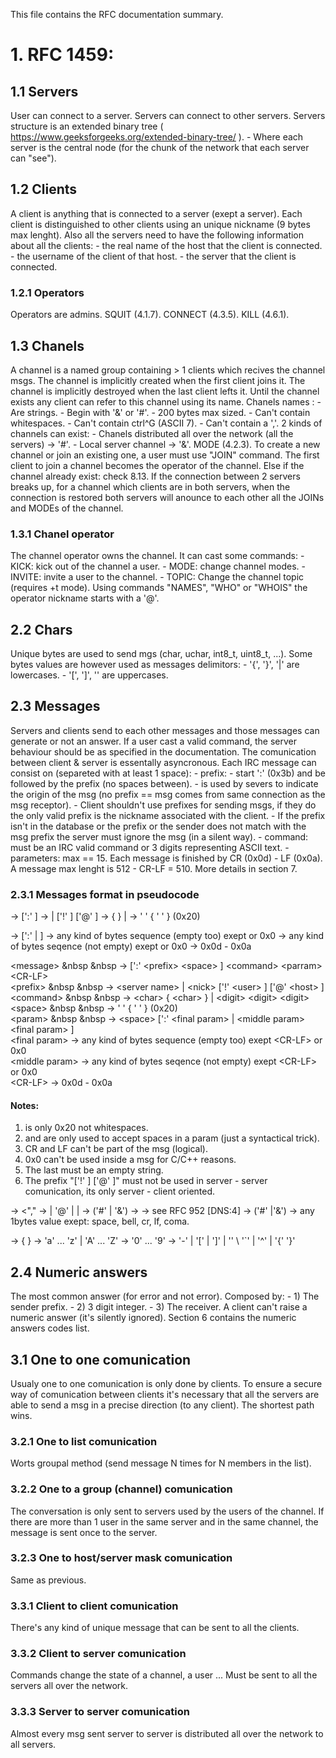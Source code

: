 
This file contains the RFC documentation summary.

# 1. RFC 1459:

## 1.1 Servers
User can connect to a server.
Servers can connect to other servers.
Servers structure is an extended binary tree ( https://www.geeksforgeeks.org/extended-binary-tree/ ).
	- Where each server is the central node (for the chunk of the network that each server can "see").

## 1.2 Clients
A client is anything that is connected to a server (exept a server).
Each client is distinguished to other clients using an unique nickname (9 bytes max lenght).
Also all the servers need to have the following information about all the clients:
	- the real name of the host that the client is connected.
	- the username of the client of that host.
	- the server that the client is connected.

### 1.2.1 Operators
Operators are admins.
SQUIT (4.1.7).
CONNECT (4.3.5).
KILL (4.6.1).

## 1.3 Chanels
A channel is a named group containing > 1 clients which recives the channel msgs.
The channel is implicitly created when the first client joins it.
The channel is implicitly destroyed when the last client lefts it.
Until the channel exists any client can refer to this channel using its name.
Chanels names :
	- Are strings.
	- Begin with '&' or '#'.
	- 200 bytes max sized.
	- Can't contain whitespaces.
	- Can't contain ctrl^G (ASCII 7).
	- Can't contain a ','.
2 kinds of channels can exist:
	- Chanels distributed all over the network (all the servers) -> '#'.
	- Local server channel -> '&'.
MODE (4.2.3).
To create a new channel or join an existing one, a user must use "JOIN" command.
The first client to join a channel becomes the operator of the channel.
Else if the channel already exist: check 8.13.
If the connection between 2 servers breaks up, for a channel which clients are in both servers, when the connection is restored both servers will anounce to each other all the JOINs and MODEs of the channel.

### 1.3.1 Chanel operator
The channel operator owns the channel.
It can cast some commands:
	- KICK: kick out of the channel a user.
	- MODE: change channel modes.
	- INVITE: invite a user to the channel.
	- TOPIC: Change the channel topic (requires +t mode).
Using commands "NAMES", "WHO" or "WHOIS" the operator nickname starts with a '@'.

## 2.2 Chars
Unique bytes are used to send mgs (char, uchar, int8_t, uint8_t, ...).
Some bytes values are however used as messages delimitors:
	- '{', '}', '|' are lowercases.
	- '[', ']', '\' are uppercases.

## 2.3 Messages
Servers and clients send to each other messages and those messages can generate or not an answer.
If a user cast a valid command, the server behaviour should be as specified in the documentation.
The comunication between client & server is essentally asyncronous.
Each IRC message can consist on (separeted with at least 1 space):
	- <optional> prefix:
		- start ':' (0x3b) and be followed by the prefix (no spaces between).
		- is used by severs to indicate the origin of the msg
			(no prefix == msg comes from same connection as the msg receptor).
		- Client shouldn't use prefixes for sending msgs, if they do the only valid prefix
			is the nickname associated with the client.
		- If the prefix isn't in the database or the prefix or the sender does not match with
			the msg prefix the server must ignore the msg (in a silent way).
	- command: must be an IRC valid command or 3 digits representing ASCII text.
	- parameters: max == 15.
Each message is finished by CR (0x0d) - LF (0x0a).
A message max lenght is 512 - CR-LF = 510.
More details in section 7.

### 2.3.1 Messages format in pseudocode
<message>		-> [':' <prefix> <space> ] <command> <parram> <CR-LF>
<prefix>		-> <server name> | <nick> ['!' <user> ] ['@' <host> ]
<command>		-> <char> { <char> } | <digit> <digit> <digit>
<space>		-> ' ' { ' ' } (0x20)
<param>			-> <space> [':' <final param> | <middle param> <final param> ]
<final param>	-> any kind of bytes sequence (empty too) exept <CR-LF> or 0x0
<middle param>	-> any kind of bytes seqence (not empty) exept <CR-LF> or 0x0
<CR-LF>			-> 0x0d - 0x0a

\<message\>  &nbsp &nbsp -> [':' \<prefix\> \<space\> ] \<command\> \<parram\> \<CR-LF\>  
\<prefix\>   &nbsp &nbsp -> \<server name\> | \<nick\> ['!' \<user\> ] ['@' \<host\> ]  
\<command\>  &nbsp &nbsp -> \<char\> { \<char\> } | \<digit\> \<digit\> \<digit\>  
\<space\>    &nbsp &nbsp -> ' ' { ' ' } (0x20)  
\<param\>    &nbsp &nbsp -> \<space\> [':' \<final param\> | \<middle param\> \<final param\> ]  
\<final param\>   -> any kind of bytes sequence (empty too) exept \<CR-LF\> or 0x0  
\<middle param\>  -> any kind of bytes seqence (not empty) exept \<CR-LF\> or 0x0  
\<CR-LF\>         -> 0x0d - 0x0a  

#### Notes:
1) <space> is only 0x20 not whitespaces.
2) <final param> and <middle param> are only used to accept spaces in a param
	(just a syntactical trick).
3) CR and LF can't be part of the msg (logical).
4) 0x0 can't be used inside a msg for C/C++ reasons.
5) The last <param> must be an empty string.
6) The prefix "['!' <user> ] ['@' <host> ]" must not be used in
	server - server comunication, its only server - client oriented.

<target>		-> <a> <"," <target>
<a>				-> <channel> | <user> '@' <server name> | <nick> | <mask>
<channel>		-> ('#' | '&') <string>
<server name>	-> <host>
<host>			-> see RFC 952 [DNS:4]
<mask>			-> ('#' |'&') <string>
<string>		-> any 1bytes value exept: space, bell, cr, lf, coma.

<user> 			-> <string with coma> { <string with coma> }
<leter>			-> 'a' ... 'z' | 'A' ... 'Z'
<digit>			-> '0' ... '9'
<especial>		-> '-' | '[' | ']' | '\' \ '`' | '^' | '{' '}'

## 2.4 Numeric answers
The most common answer (for error and not error).
Composed by:
	- 1) The sender prefix.
	- 2) 3 digit integer.
	- 3) The receiver.
A client can't raise a numeric answer (it's silently ignored).
Section 6 contains the numeric answers codes list.

## 3.1 One to one comunication
Usualy one to one comunication is only done by clients.
To ensure a secure way of comunication between clients it's necessary that all the servers are able to send a msg in a precise direction (to any client).
The shortest path wins.

### 3.2.1 One to list comunication
Worts groupal method (send message N times for N members in the list).

### 3.2.2 One to a group (channel) comunication
The conversation is only sent to servers used by the users of the channel.
If there are more than 1 user in the same server and in the same channel, the	message is sent once to the server.

### 3.2.3 One to host/server mask comunication
Same as previous.

### 3.3.1 Client to client comunication
There's any kind of unique message that can be sent to all the clients.

### 3.3.2 Client to server comunication
Commands change the state of a channel, a user ...
Must be sent to all the servers all over the network.

### 3.3.3 Server to server comunication
Almost every msg sent server to server is distributed all over the network to all servers.





